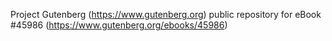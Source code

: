 Project Gutenberg (https://www.gutenberg.org) public repository for eBook #45986 (https://www.gutenberg.org/ebooks/45986)
